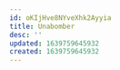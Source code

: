 ```yaml
---
id: oKIjHve8NYveXhk2Ayyia
title: Unabomber
desc: ''
updated: 1639759645932
created: 1639759645932
---
```


